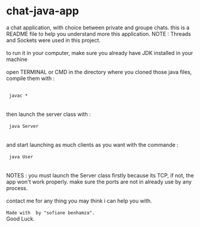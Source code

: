 # chat-java-app
a chat application, with choice between private and groupe chats.
this is a README file to help you understand more this application.
NOTE : Threads and Sockets were used in this project.
<br><br>
to run it in your computer, make sure you already have JDK installed in your machine
<br><br>
open TERMINAL or CMD in the directory where you cloned those java files, compile them with :
<br><br>
<div><code> javac * </code></div>
<br><br>
then launch the server class with : 
<br><br>
<div><code> java Server </code></div>
<br><br>
and start launching as much clients as you want with the commande :
<br><br>
<div><code> java User </code></div>
<br><br>
NOTES : 
you must launch the Server  class firstly because its TCP, if not, the app won't work properly.
make sure the ports are not in already use by any process.
<br><br>
contact me for any thing you may think i can help you with.
<br><br>
<code styte="background-color:black;" >Made with <heart></heart> by "sofiane benhamza".</code>
<br>
  Good Luck.
